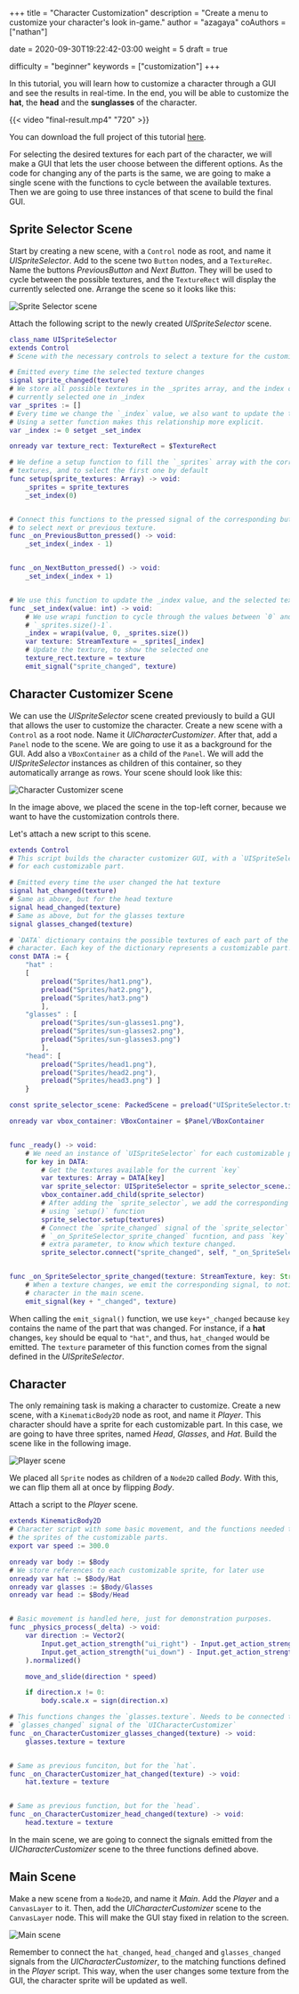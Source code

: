 +++
title = "Character Customization"
description = "Create a menu to customize your character's look in-game."
author = "azagaya"
coAuthors = ["nathan"]

date = 2020-09-30T19:22:42-03:00
weight = 5
draft = true

difficulty = "beginner"
keywords = ["customization"]
+++

In this tutorial, you will learn how to customize a character through a GUI and see the results in real-time. In the end, you will be able to customize the **hat**, the **head** and the **sunglasses** of the character.

{{< video "final-result.mp4" "720" >}}

You can download the full project of this tutorial [here](https://github.com/GDQuest/godot-mini-tuts-demos/tree/master/2d/character-customization).

For selecting the desired textures for each part of the character, we will make a GUI that lets the user choose between the different options. As the code for changing any of the parts is the same, we are going to make a single scene with the functions to cycle between the available textures. Then we are going to use three instances of that scene to build the final GUI.

## Sprite Selector Scene

Start by creating a new scene, with a `Control` node as root, and name it _UISpriteSelector_. Add to the scene two `Button` nodes, and a `TextureRec`. Name the buttons _PreviousButton_ and _Next Button_. They will be used to cycle between the possible textures, and the `TextureRect` will display the currently selected one. Arrange the scene so it looks like this:

![Sprite Selector scene](img/sprite-selector-scene.png)

Attach the following script to the newly created _UISpriteSelector_ scene.

```gd
class_name UISpriteSelector
extends Control
# Scene with the necessary controls to select a texture for the customization

# Emitted every time the selected texture changes
signal sprite_changed(texture)
# We store all possible textures in the _sprites array, and the index of the
# currently selected one in _index
var _sprites := []
# Every time we change the `_index` value, we also want to update the texture.
# Using a setter function makes this relationship more explicit.
var _index := 0 setget _set_index

onready var texture_rect: TextureRect = $TextureRect

# We define a setup function to fill the `_sprites` array with the corresponding
# textures, and to select the first one by default
func setup(sprite_textures: Array) -> void:
	_sprites = sprite_textures
	_set_index(0)


# Connect this functions to the pressed signal of the corresponding buttons
# to select next or previous texture.
func _on_PreviousButton_pressed() -> void:
	_set_index(_index - 1)


func _on_NextButton_pressed() -> void:
	_set_index(_index + 1)


# We use this function to update the _index value, and the selected texture
func _set_index(value: int) -> void:
	# We use wrapi function to cycle through the values between `0` and
    # `_sprites.size()-1`.
	_index = wrapi(value, 0, _sprites.size())
	var texture: StreamTexture = _sprites[_index]
	# Update the texture, to show the selected one
	texture_rect.texture = texture
	emit_signal("sprite_changed", texture)

```

## Character Customizer Scene

We can use the _UISpriteSelector_ scene created previously to build a GUI that allows the user to customize the character. Create a new scene with a `Control` as a root node. Name it _UICharacterCustomizer_. After that, add a `Panel` node to the scene. We are going to use it as a background for the GUI. Add also a `VBoxContainer` as a child of the `Panel`. We will add the _UISpriteSelector_ instances as children of this container, so they automatically arrange as rows. Your scene should look like this:

![Character Customizer scene](img/character-customizer-scene.png)

In the image above, we placed the scene in the top-left corner, because we want to have the customization controls there.

Let's attach a new script to this scene.

```gd
extends Control
# This script builds the character customizer GUI, with a `UISpriteSelector`
# for each customizable part.

# Emitted every time the user changed the hat texture
signal hat_changed(texture)
# Same as above, but for the head texture
signal head_changed(texture)
# Same as above, but for the glasses texture
signal glasses_changed(texture)

# `DATA` dictionary contains the possible textures of each part of the
# character. Each key of the dictionary represents a customizable part.
const DATA := {
	"hat" :
	[
		preload("Sprites/hat1.png"),
		preload("Sprites/hat2.png"),
		preload("Sprites/hat3.png")
		],
	"glasses" : [
		preload("Sprites/sun-glasses1.png"),
		preload("Sprites/sun-glasses2.png"),
		preload("Sprites/sun-glasses3.png")
		],
	"head": [
		preload("Sprites/head1.png"),
		preload("Sprites/head2.png"),
		preload("Sprites/head3.png") ]
	}

const sprite_selector_scene: PackedScene = preload("UISpriteSelector.tscn")

onready var vbox_container: VBoxContainer = $Panel/VBoxContainer


func _ready() -> void:
	# We need an instance of `UISpriteSelector` for each customizable part
	for key in DATA:
        # Get the textures available for the current `key`
		var textures: Array = DATA[key]
		var sprite_selector: UISpriteSelector = sprite_selector_scene.instance()
		vbox_container.add_child(sprite_selector)
		# After adding the `sprite_selector`, we add the corresponding textures
		# using `setup()` function
		sprite_selector.setup(textures)
		# Connect the `sprite_changed` signal of the `sprite_selector` to the
		# `_on_SpriteSelector_sprite_changed` fucntion, and pass `key` as an
		# extra parameter, to know which texture changed.
		sprite_selector.connect("sprite_changed", self, "_on_SpriteSelector_sprite_changed", [key])


func _on_SpriteSelector_sprite_changed(texture: StreamTexture, key: String) -> void:
	# When a texture changes, we emit the corresponding signal, to notify the
	# character in the main scene.
	emit_signal(key + "_changed", texture)

```

When calling the `emit_signal()` function, we use `key+"_changed` because `key` contains the name of the part that was changed. For instance, if a **hat** changes, `key` should be equal to `"hat"`, and thus, `hat_changed` would be emitted. The `texture` parameter of this function comes from the signal defined in the _UISpriteSelector_.

## Character

The only remaining task is making a character to customize. Create a new scene, with a `KinematicBody2D` node as root, and name it _Player_. This character should have a sprite for each customizable part. In this case, we are going to have three sprites, named _Head_, _Glasses_, and _Hat_. Build the scene like in the following image.

![Player scene](img/player-scene.png)

We placed all `Sprite` nodes as children of a `Node2D` called _Body_. With this, we can flip them all at once by flipping _Body_.

Attach a script to the _Player_ scene.

```gd
extends KinematicBody2D
# Character script with some basic movement, and the functions needed to update
# the sprites of the customizable parts.
export var speed := 300.0

onready var body := $Body
# We store references to each customizable sprite, for later use
onready var hat := $Body/Hat
onready var glasses := $Body/Glasses
onready var head := $Body/Head


# Basic movement is handled here, just for demonstration purposes.
func _physics_process(_delta) -> void:
	var direction := Vector2(
		Input.get_action_strength("ui_right") - Input.get_action_strength("ui_left"),
		Input.get_action_strength("ui_down") - Input.get_action_strength("ui_up")
	).normalized()

	move_and_slide(direction * speed)

	if direction.x != 0:
		body.scale.x = sign(direction.x)

# This functions changes the `glasses.texture`. Needs to be connected to the
# `glasses_changed` signal of the `UICharacterCustomizer`
func _on_CharacterCustomizer_glasses_changed(texture) -> void:
	glasses.texture = texture


# Same as previous funciton, but for the `hat`.
func _on_CharacterCustomizer_hat_changed(texture) -> void:
	hat.texture = texture


# Same as previous function, but for the `head`.
func _on_CharacterCustomizer_head_changed(texture) -> void:
	head.texture = texture
```

In the main scene, we are going to connect the signals emitted from the _UICharacterCustomizer_ scene to the three functions defined above.

## Main Scene

Make a new scene from a `Node2D`, and name it _Main_. Add the _Player_ and a `CanvasLayer` to it. Then, add the _UICharacterCustomizer_ scene to the `CanvasLayer` node. This will make the GUI stay fixed in relation to the screen.

![Main scene](img/main-scene.png)

Remember to connect the `hat_changed`, `head_changed` and `glasses_changed` signals from the _UICharacterCustomizer_, to the matching functions defined in the _Player_ script. This way, when the user changes some texture from the GUI, the character sprite will be updated as well.
